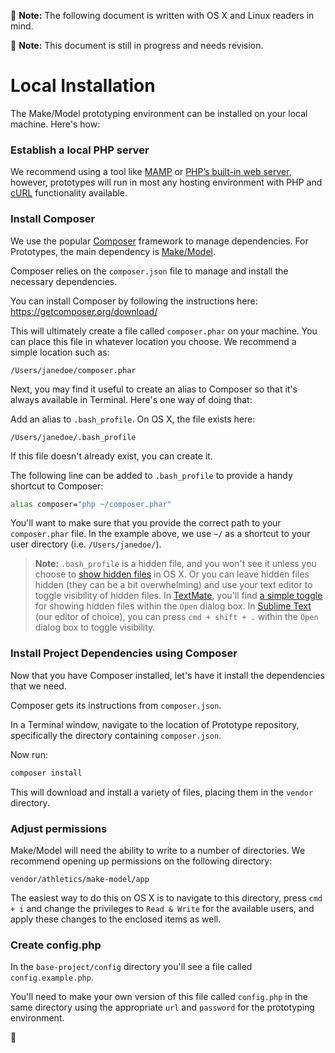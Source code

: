 :small_orange_diamond: **Note:** The following document is written with OS X and Linux readers in mind.

:small_orange_diamond: **Note:** This document is still in progress and needs revision.

# Local Installation

The Make/Model prototyping environment can be installed on your local machine. Here's how:

### Establish a local PHP server

We recommend using a tool like [MAMP](http://www.mamp.info/en/) or [PHP’s built-in web server](http://www.php.net/manual/en/features.commandline.webserver.php), however, prototypes will run in most any hosting environment with PHP and [cURL](https://en.wikipedia.org/wiki/CURL) functionality available. 

### Install Composer

We use the popular [Composer](https://getcomposer.org/) framework to manage dependencies. For Prototypes, the main dependency is [Make/Model](https://github.com/athletics/make-model).

Composer relies on the `composer.json` file to manage and install the necessary dependencies.

You can install Composer by following the instructions here:
<https://getcomposer.org/download/>

This will ultimately create a file called `composer.phar` on your machine. You can place this file in whatever location you choose. We recommend a simple location such as:

`/Users/janedoe/composer.phar`

Next, you may find it useful to create an alias to Composer so that it's always available in Terminal. Here's one way of doing that:

Add an alias to `.bash_profile`. On OS X, the file exists here:

`/Users/janedoe/.bash_profile`

If this file doesn't already exist, you can create it.

The following line can be added to `.bash_profile` to provide a handy shortcut to Composer:

```bash
alias composer="php ~/composer.phar"
```

You'll want to make sure that you provide the correct path to your `composer.phar` file. In the example above, we use `~/` as a shortcut to your user directory (i.e. `/Users/janedoe/`).

> **Note:** `.bash_profile` is a hidden file, and you won't see it unless you choose to [show hidden files](http://osxdaily.com/2009/02/25/show-hidden-files-in-os-x/) in OS X. Or you can leave hidden files hidden (they can be a bit overwhelming) and use your text editor to toggle visibility of hidden files. In [TextMate](http://macromates.com/), you'll find [a simple toggle](https://www.dropbox.com/s/15anav7yxnsk600/Screenshot%202014-05-21%2012.32.47.png) for showing hidden files within the `Open` dialog box. In [Sublime Text](http://www.sublimetext.com/) (our editor of choice), you can press `cmd + shift + .` within the `Open` dialog box to toggle visibility.

### Install Project Dependencies using Composer

Now that you have Composer installed, let's have it install the dependencies that we need.

Composer gets its instructions from `composer.json`.

In a Terminal window, navigate to the location of Prototype repository, specifically the directory containing `composer.json`.

Now run:

```bash
composer install
```

This will download and install a variety of files, placing them in the `vendor` directory.

### Adjust permissions

Make/Model will need the ability to write to a number of directories. We recommend opening up permissions on the following directory:

`vendor/athletics/make-model/app`

The easiest way to do this on OS X is to navigate to this directory, press `cmd + i` and change the privileges to `Read & Write` for the available users, and apply these changes to the enclosed items as well.

### Create config.php

In the `base-project/config` directory you'll see a file called `config.example.php`.

You'll need to make your own version of this file called `config.php` in the same directory using the appropriate `url` and `password` for the prototyping environment.

:checkered_flag: